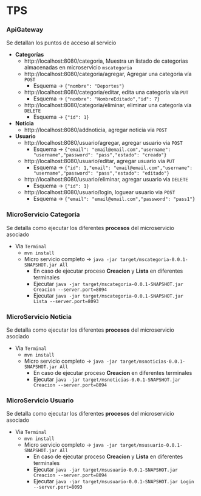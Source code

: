 # TPS

### ApiGateway
Se detallan los puntos de acceso al servicio
* **Categorías**
  * http://localhost:8080/categoria,  Muestra un listado de categorías almacenadas en microservicio `mscategoria`
  * http://localhost:8080/categoria/agregar, Agregar una categoria vía `POST`
    + Esquema -> ```{"nombre": "Deportes"}```
  * http://localhost:8080/categoria/editar, edita una categoría vía `PUT`
    + Esquema -> ```{"nombre": "NombreEditado","id": 7}```
  * http://localhost:8080/categoria/eliminar, eliminar una categoría vía `DELETE`
    + Esquema -> ```{"id": 1}```
* **Noticia**
  * http://localhost:8080/addnoticia, agregar noticia via `POST`
* **Usuario**
  * http://localhost:8080/usuario/agregar, agregar usuario via `POST`
    + Esquema -> ```{"email": "email@email.com","username": "username","password": "pass","estado": "creado"}```
  * http://localhost:8080/usuario/editar, agregar usuario via `PUT`
    + Esquema -> ```{"id": 1,"email": "email@email.com","username": "username","password": "pass","estado": "editado"}```
  * http://localhost:8080/usuario/eliminar, agregar usuario via `DELETE`
    + Esquema -> ```{"id": 1}```
  * http://localhost:8080/usuario/login, loguear usuario via `POST`
    + Esquema -> ```{"email": "email@email.com","password": "pass1"}```
  
### MicroServicio Categoría
Se detalla como ejecutar los diferentes **procesos** del microservicio asociado
* Via `Terminal`
  * `mvn install`
  * Micro servicio completo -> `java -jar target/mscategoria-0.0.1-SNAPSHOT.jar All`
    * En caso de ejecutar proceso **Creacion** y **Lista** en diferentes terminales
    * Ejecutar `java -jar target/mscategoria-0.0.1-SNAPSHOT.jar Creacion --server.port=8094`
    * Ejecutar `java -jar target/mscategoria-0.0.1-SNAPSHOT.jar Lista --server.port=8093`
    
### MicroServicio Noticia
Se detalla como ejecutar los diferentes **procesos** del microservicio asociado
* Via `Terminal`
  * `mvn install`
  * Micro servicio completo -> `java -jar target/msnoticias-0.0.1-SNAPSHOT.jar All`
    * En caso de ejecutar proceso **Creacion**  en diferentes terminales
    * Ejecutar `java -jar target/msnoticias-0.0.1-SNAPSHOT.jar Creacion --server.port=8094`

### MicroServicio Usuario
Se detalla como ejecutar los diferentes **procesos** del microservicio asociado
* Via `Terminal`
  * `mvn install`
  * Micro servicio completo -> `java -jar target/msusuario-0.0.1-SNAPSHOT.jar All`
    * En caso de ejecutar proceso **Creacion** y **Lista** en diferentes terminales
    * Ejecutar `java -jar target/msusuario-0.0.1-SNAPSHOT.jar Creacion --server.port=8094`
    * Ejecutar `java -jar target/msusuario-0.0.1-SNAPSHOT.jar Login --server.port=8093`
   
